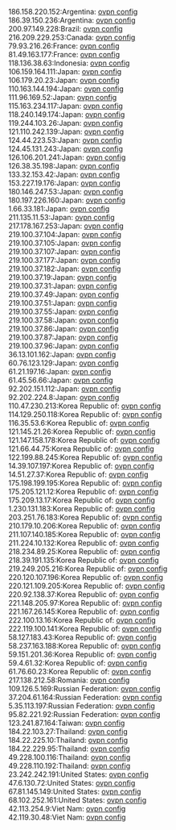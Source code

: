 186.158.220.152:Argentina: [ovpn config](vpn/186_158_220_152.ovpn)  
186.39.150.236:Argentina: [ovpn config](vpn/186_39_150_236.ovpn)  
200.97.149.228:Brazil: [ovpn config](vpn/200_97_149_228.ovpn)  
216.209.229.253:Canada: [ovpn config](vpn/216_209_229_253.ovpn)  
79.93.216.26:France: [ovpn config](vpn/79_93_216_26.ovpn)  
81.49.163.177:France: [ovpn config](vpn/81_49_163_177.ovpn)  
118.136.38.63:Indonesia: [ovpn config](vpn/118_136_38_63.ovpn)  
106.159.164.111:Japan: [ovpn config](vpn/106_159_164_111.ovpn)  
106.179.20.23:Japan: [ovpn config](vpn/106_179_20_23.ovpn)  
110.163.144.194:Japan: [ovpn config](vpn/110_163_144_194.ovpn)  
111.96.169.52:Japan: [ovpn config](vpn/111_96_169_52.ovpn)  
115.163.234.117:Japan: [ovpn config](vpn/115_163_234_117.ovpn)  
118.240.149.174:Japan: [ovpn config](vpn/118_240_149_174.ovpn)  
119.244.103.26:Japan: [ovpn config](vpn/119_244_103_26.ovpn)  
121.110.242.139:Japan: [ovpn config](vpn/121_110_242_139.ovpn)  
124.44.223.53:Japan: [ovpn config](vpn/124_44_223_53.ovpn)  
124.45.131.243:Japan: [ovpn config](vpn/124_45_131_243.ovpn)  
126.106.201.241:Japan: [ovpn config](vpn/126_106_201_241.ovpn)  
126.38.35.198:Japan: [ovpn config](vpn/126_38_35_198.ovpn)  
133.32.153.42:Japan: [ovpn config](vpn/133_32_153_42.ovpn)  
153.227.19.176:Japan: [ovpn config](vpn/153_227_19_176.ovpn)  
180.146.247.53:Japan: [ovpn config](vpn/180_146_247_53.ovpn)  
180.197.226.160:Japan: [ovpn config](vpn/180_197_226_160.ovpn)  
1.66.33.181:Japan: [ovpn config](vpn/1_66_33_181.ovpn)  
211.135.11.53:Japan: [ovpn config](vpn/211_135_11_53.ovpn)  
217.178.167.253:Japan: [ovpn config](vpn/217_178_167_253.ovpn)  
219.100.37.104:Japan: [ovpn config](vpn/219_100_37_104.ovpn)  
219.100.37.105:Japan: [ovpn config](vpn/219_100_37_105.ovpn)  
219.100.37.107:Japan: [ovpn config](vpn/219_100_37_107.ovpn)  
219.100.37.177:Japan: [ovpn config](vpn/219_100_37_177.ovpn)  
219.100.37.182:Japan: [ovpn config](vpn/219_100_37_182.ovpn)  
219.100.37.19:Japan: [ovpn config](vpn/219_100_37_19.ovpn)  
219.100.37.31:Japan: [ovpn config](vpn/219_100_37_31.ovpn)  
219.100.37.49:Japan: [ovpn config](vpn/219_100_37_49.ovpn)  
219.100.37.51:Japan: [ovpn config](vpn/219_100_37_51.ovpn)  
219.100.37.55:Japan: [ovpn config](vpn/219_100_37_55.ovpn)  
219.100.37.58:Japan: [ovpn config](vpn/219_100_37_58.ovpn)  
219.100.37.86:Japan: [ovpn config](vpn/219_100_37_86.ovpn)  
219.100.37.87:Japan: [ovpn config](vpn/219_100_37_87.ovpn)  
219.100.37.96:Japan: [ovpn config](vpn/219_100_37_96.ovpn)  
36.13.101.162:Japan: [ovpn config](vpn/36_13_101_162.ovpn)  
60.76.123.129:Japan: [ovpn config](vpn/60_76_123_129.ovpn)  
61.21.197.16:Japan: [ovpn config](vpn/61_21_197_16.ovpn)  
61.45.56.66:Japan: [ovpn config](vpn/61_45_56_66.ovpn)  
92.202.151.112:Japan: [ovpn config](vpn/92_202_151_112.ovpn)  
92.202.224.8:Japan: [ovpn config](vpn/92_202_224_8.ovpn)  
110.47.230.213:Korea Republic of: [ovpn config](vpn/110_47_230_213.ovpn)  
114.129.250.118:Korea Republic of: [ovpn config](vpn/114_129_250_118.ovpn)  
116.35.53.6:Korea Republic of: [ovpn config](vpn/116_35_53_6.ovpn)  
121.145.21.26:Korea Republic of: [ovpn config](vpn/121_145_21_26.ovpn)  
121.147.158.178:Korea Republic of: [ovpn config](vpn/121_147_158_178.ovpn)  
121.66.44.75:Korea Republic of: [ovpn config](vpn/121_66_44_75.ovpn)  
122.199.88.245:Korea Republic of: [ovpn config](vpn/122_199_88_245.ovpn)  
14.39.107.197:Korea Republic of: [ovpn config](vpn/14_39_107_197.ovpn)  
14.51.27.37:Korea Republic of: [ovpn config](vpn/14_51_27_37.ovpn)  
175.198.199.195:Korea Republic of: [ovpn config](vpn/175_198_199_195.ovpn)  
175.205.121.12:Korea Republic of: [ovpn config](vpn/175_205_121_12.ovpn)  
175.209.13.17:Korea Republic of: [ovpn config](vpn/175_209_13_17.ovpn)  
1.230.131.183:Korea Republic of: [ovpn config](vpn/1_230_131_183.ovpn)  
203.251.76.183:Korea Republic of: [ovpn config](vpn/203_251_76_183.ovpn)  
210.179.10.206:Korea Republic of: [ovpn config](vpn/210_179_10_206.ovpn)  
211.107.140.185:Korea Republic of: [ovpn config](vpn/211_107_140_185.ovpn)  
211.224.10.132:Korea Republic of: [ovpn config](vpn/211_224_10_132.ovpn)  
218.234.89.25:Korea Republic of: [ovpn config](vpn/218_234_89_25.ovpn)  
218.39.191.135:Korea Republic of: [ovpn config](vpn/218_39_191_135.ovpn)  
219.249.205.216:Korea Republic of: [ovpn config](vpn/219_249_205_216.ovpn)  
220.120.107.196:Korea Republic of: [ovpn config](vpn/220_120_107_196.ovpn)  
220.121.109.205:Korea Republic of: [ovpn config](vpn/220_121_109_205.ovpn)  
220.92.138.37:Korea Republic of: [ovpn config](vpn/220_92_138_37.ovpn)  
221.148.205.97:Korea Republic of: [ovpn config](vpn/221_148_205_97.ovpn)  
221.167.26.145:Korea Republic of: [ovpn config](vpn/221_167_26_145.ovpn)  
222.100.13.16:Korea Republic of: [ovpn config](vpn/222_100_13_16.ovpn)  
222.119.100.141:Korea Republic of: [ovpn config](vpn/222_119_100_141.ovpn)  
58.127.183.43:Korea Republic of: [ovpn config](vpn/58_127_183_43.ovpn)  
58.237.163.188:Korea Republic of: [ovpn config](vpn/58_237_163_188.ovpn)  
59.151.201.36:Korea Republic of: [ovpn config](vpn/59_151_201_36.ovpn)  
59.4.61.32:Korea Republic of: [ovpn config](vpn/59_4_61_32.ovpn)  
61.76.60.23:Korea Republic of: [ovpn config](vpn/61_76_60_23.ovpn)  
217.138.212.58:Romania: [ovpn config](vpn/217_138_212_58.ovpn)  
109.126.5.169:Russian Federation: [ovpn config](vpn/109_126_5_169.ovpn)  
37.204.61.164:Russian Federation: [ovpn config](vpn/37_204_61_164.ovpn)  
5.35.113.197:Russian Federation: [ovpn config](vpn/5_35_113_197.ovpn)  
95.82.221.92:Russian Federation: [ovpn config](vpn/95_82_221_92.ovpn)  
123.241.87.164:Taiwan: [ovpn config](vpn/123_241_87_164.ovpn)  
184.22.103.27:Thailand: [ovpn config](vpn/184_22_103_27.ovpn)  
184.22.225.10:Thailand: [ovpn config](vpn/184_22_225_10.ovpn)  
184.22.229.95:Thailand: [ovpn config](vpn/184_22_229_95.ovpn)  
49.228.100.116:Thailand: [ovpn config](vpn/49_228_100_116.ovpn)  
49.228.110.192:Thailand: [ovpn config](vpn/49_228_110_192.ovpn)  
23.242.242.191:United States: [ovpn config](vpn/23_242_242_191.ovpn)  
47.6.130.72:United States: [ovpn config](vpn/47_6_130_72.ovpn)  
67.81.145.149:United States: [ovpn config](vpn/67_81_145_149.ovpn)  
68.102.252.161:United States: [ovpn config](vpn/68_102_252_161.ovpn)  
42.113.254.9:Viet Nam: [ovpn config](vpn/42_113_254_9.ovpn)  
42.119.30.48:Viet Nam: [ovpn config](vpn/42_119_30_48.ovpn)  
